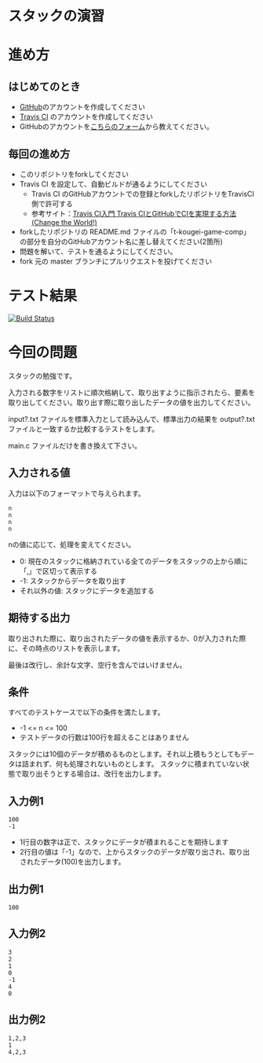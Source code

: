 # スタックの演習

# 進め方
## はじめてのとき
* [GitHub](https://github.com/)のアカウントを作成してください
* [Travis CI](https://travis-ci.org/) のアカウントを作成してください
* GitHubのアカウントを[こちらのフォーム](https://goo.gl/forms/anAdoxqPKVt8sJGZ2)から教えてください。
## 毎回の進め方
* このリポジトリをforkしてください
* Travis CI を設定して、自動ビルドが通るようにしてください
   * Travis CI のGitHubアカウントでの登録とforkしたリポジトリをTravisCI側で許可する
   * 参考サイト：[Travis CI入門 Travis CIとGitHubでCIを実現する方法(Change the World!)](http://changesworlds.com/2014/09/introduction-to-travis-ci-and-github-001/)
* forkしたリポジトリの README.md ファイルの「t-kougei-game-comp」の部分を自分のGitHubアカウント名に差し替えてください(2箇所)
* 問題を解いて、テストを通るようにしてください。
* fork 元の master ブランチにプルリクエストを投げてください

# テスト結果

[![Build Status](https://travis-ci.org/t-kougei-game-comp/stack.svg?branch=master)](https://travis-ci.org/t-kougei-game-comp/stack)

# 今回の問題

スタックの勉強です。

入力される数字をリストに順次格納して、取り出すように指示されたら、要素を取り出してください。取り出す際に取り出したデータの値を出力してください。

input?.txt ファイルを標準入力として読み込んで、標準出力の結果を output?.txt ファイルと一致するか比較するテストをします。

main.c ファイルだけを書き換えて下さい。

## 入力される値
入力は以下のフォーマットで与えられます。
~~~
n
n
n
n
~~~

nの値に応じて、処理を変えてください。
* 0: 現在のスタックに格納されている全てのデータをスタックの上から順に「,」で区切って表示する
* -1: スタックからデータを取り出す
* それ以外の値: スタックにデータを追加する

## 期待する出力

取り出された際に、取り出されたデータの値を表示するか、0が入力された際に、その時点のリストを表示します。

最後は改行し、余計な文字、空行を含んではいけません。

## 条件
すべてのテストケースで以下の条件を満たします。
* -1 <= n <= 100
* テストデータの行数は100行を超えることはありません

スタックには10個のデータが積めるものとします。それ以上積もうとしてもデータは詰まれず、何も処理されないものとします。
スタックに積まれていない状態で取り出そうとする場合は、改行を出力します。

## 入力例1
~~~
100
-1
~~~
* 1行目の数字は正で、スタックにデータが積まれることを期待します
* 2行目の値は「-1」なので、上からスタックのデータが取り出され、取り出されたデータ(100)を出力します。

## 出力例1
~~~
100
~~~

## 入力例2
~~~
3
2
1
0
-1
4
0
~~~

## 出力例2
~~~
1,2,3
1
4,2,3
~~~
